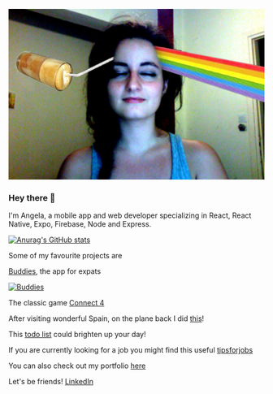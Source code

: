 
[![Angeliki is a coffee spectrum](https://github.com/patrinoua/patrinoua/blob/master/rainbow%20-%20da%20coffee!!!.jpg)](https://www.angelapatrinou.com)<!-- .element maxWidth="500px" -->

### Hey there 👋

I'm Angela, a mobile app and web developer specializing in React, React Native, Expo, Firebase, Node and Express. 

[![Anurag's GitHub stats](https://github-readme-stats.vercel.app/api?username=patrinoua&show_icons=true&theme=merko)](https://github.com/anuraghazra/github-readme-stats)

<!-- On my free time I like playing ping pong and I even made an app about it! [PingPongBuddies](https://ppb-firebase-hosting.web.app/)  -->

Some of my favourite projects are 

[Buddies](https://buddies-app.com/), the app for expats 

[![Buddies](https://firebasestorage.googleapis.com/v0/b/buddies-website-cbfca.appspot.com/o/buddies-%20banner.png?alt=media&token=6bd5c864-2a85-4692-82db-a65e56ea9c57)](https://buddies-app.com)

<!-- [PinApp](https://pinapp-spiced.herokuapp.com/) -->

The classic game [Connect 4](https://connect4-spiced.herokuapp.com/)

After visiting wonderful Spain, on the plane back I did [this](http://angeliki-spain.herokuapp.com/)! 

This [todo list](https://react-to-do-9bcf2.web.app/) could brighten up your day!

If you are currently looking for a job you might find this useful [tipsforjobs](https://github.com/patrinoua/tipsforjobs)

<!-- I'm always interested in new projects so let me know if you have something in mind! -->

You can also check out my portfolio [here](http://angelapatrinou.com/)

Let's be friends! [LinkedIn](https://www.linkedin.com/in/patrinoua/)

<!--
**patrinoua/patrinoua** is a ✨ _special_ ✨ repository because its `README.md` (this file) appears on your GitHub profile.

Here are some ideas to get you started:

- 🔭 I’m currently working on ...
- 🌱 I’m currently learning ...
- 👯 I’m looking to collaborate on ...
- 🤔 I’m looking for help with ...
- 💬 Ask me about ...
- 📫 How to reach me: ...
- 😄 Pronouns: ...
- ⚡ Fun fact: ...


- 👯 I’m always looking to collaborate on interesting React or React Native Projects, and usually do something on the side as well!

-->
